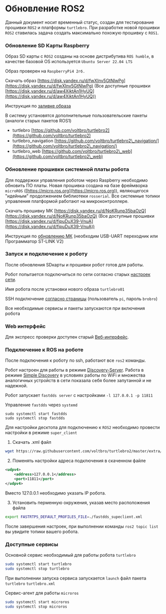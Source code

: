 # Обновление ROS2

Данный документ носит временный статус, создан для тестирование прошивки `ROS2` и платформы `turtlebro`. При разработке новой прошивки `ROS2` ставилась задача создать максимально похожую прошивку с `ROS1`.

### Обновление SD Карты Raspberry

Образ SD карты с `ROS2` созданы на основе дистрибутива `ROS humble`, в качестве базовой OS используется `Ubuntu Server 22.04 LTS`

Образ проверен на `RaspberryPi4 2гб.`

Скачать образ [https://disk.yandex.ru/d/fwXInv5GtNlwPg](https://disk.yandex.ru/d/fwXInv5GtNlwPg) (Все доступные прошивки [https://disk.yandex.ru/d/aw4XiktAn1HyUQ](https://disk.yandex.ru/d/aw4XiktAn1HyUQ))

Инструкция по [заливке образа ](administrirovanie-ros/raspberrypi.md)

В систему установятся дополнительные пользовательские пакеты (аналоги старых пакетов ROS1)

* turtlebro [https://github.com/voltbro/turtlebro2](https://github.com/voltbro/turtlebro2)
* turtlebro\_navigation [https://github.com/voltbro/turtlebro2\_navigation/](https://github.com/voltbro/turtlebro2\_navigation/)
* turtlebro\_web [https://github.com/voltbro/turtlebro2\_web](https://github.com/voltbro/turtlebro2\_web)

### Обновление прошивки системной платы робота

Для поддержки управления роботом через Raspberry необходимо обновить ПО платы. Новая прошивка создана на базе фреймворка `microROS` ([https://micro.ros.org](https://micro.ros.org)), являющегося "идейным" продолжением библиотеки `rosserial`. Все системные топики управления платформой работают на микроконтроллере.

Скачать прошивку МК [https://disk.yandex.ru/d/NoKRunp35baOzQ](https://disk.yandex.ru/d/NoKRunp35baOzQ) (Все доступные прошивки [https://disk.yandex.ru/d/fipuDuX39-VnuA](https://disk.yandex.ru/d/fipuDuX39-VnuA))

Инструкция по [обновлению МК](platforma-turtleboard/obnovlenie-mikroprogrammy/) (необходим USB-UART переходник или Программатор ST-LINK V2)

### Запуск и подключение к роботу

После обновления SDкарты и прошивки робот готов для работы.

Робот попытается подключиться по сети согласно старых [настроек сети](pervoe-vklyuchenie-i-nastroika-robota/networking.md).

Имя робота после установки нового образа `turtlebro01`

SSH подключение [согласно страницы](pervoe-vklyuchenie-i-nastroika-robota/ssh.md)  (пользователь `pi`, пароль `brobro`)

Все необходимые сервисы и пакеты запускаются при включения робота

### Web интерфейс

Для экспресс проверки доступен старый [Веб-интерфейс](pervoe-vklyuchenie-i-nastroika-robota/web-interfeis.md).

### Подключение к ROS на роботе

После подключения к роботу по ssh, работают все `ros2` команды.

Робот настроен для работы в режиме [Discovery-Server](https://docs.ros.org/en/iron/Tutorials/Advanced/Discovery-Server/Discovery-Server.html). Работа в режиме  [Simple Discovery](https://fast-dds.docs.eprosima.com/en/v2.1.0/fastdds/discovery/simple.html) в условиях работы по WiFi и множества аналогичных устройств в сети показала себя более запутанной и не надежной.

Робот запускает `fastdds server` с настройками `-l 127.0.0.1 -p 11811`

Управление `fastdds` через `systemd`

```
sudo systemctl start fastdds
sudo systemctl stop fastdds
```

Для настройки десктопа для подключению к `ROS2` необходимо провести настройки в режиме `super_client`

1. Скачать .xml файл

```bash
wget https://raw.githubusercontent.com/voltbro/turtlebro2/master/extra/fastdds_supeclient.xml
```

2. Поменять настройки адреса подключения в скаченном файле

```xml
<udpv4>
	<address>127.0.0.1</address>
	<port>11811</port>
</udpv4>
```

Вместо 127.0.0.1 необходимо указать IP робота.

3. Установить перменную окружения, указав место расположения файла

```bash
export FASTRTPS_DEFAULT_PROFILES_FILE=./fastdds_supeclient.xml
```

После завершения настроек, при выполнении команды `ros2 topic list` вы увидите топики вашего робота.

### Доступные сервисы

Основной сервис необходимый для работы робота `turtlebro`

```bash
sudo systemctl start turtlebro
sudo systemctl stop turtlebro
```

При выполнении запуска сервиса запускается `launch` файл пакета `turtlebro` `turtlebro.xml`

Сервис-агент для работы `microros`

```bash
sudo systemctl start microros
sudo systemctl stop microros
```
